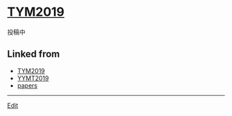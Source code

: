 # [TYM2019](TYM2019)

投稿中





## Linked from

* [TYM2019](TYM2019.md)
* [YYMT2019](YYMT2019.md)
* [papers](papers.md)


----
[Edit](https://github.com/vitroid/vitroid.github.io/edit/master/MD/TYM2019.md)
